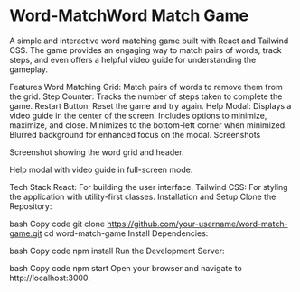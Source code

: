 # Word-MatchWord Match Game
A simple and interactive word matching game built with React and Tailwind CSS. The game provides an engaging way to match pairs of words, track steps, and even offers a helpful video guide for understanding the gameplay.

Features
Word Matching Grid: Match pairs of words to remove them from the grid.
Step Counter: Tracks the number of steps taken to complete the game.
Restart Button: Reset the game and try again.
Help Modal:
Displays a video guide in the center of the screen.
Includes options to minimize, maximize, and close.
Minimizes to the bottom-left corner when minimized.
Blurred background for enhanced focus on the modal.
Screenshots

Screenshot showing the word grid and header.


Help modal with video guide in full-screen mode.

Tech Stack
React: For building the user interface.
Tailwind CSS: For styling the application with utility-first classes.
Installation and Setup
Clone the Repository:

bash
Copy code
git clone https://github.com/your-username/word-match-game.git
cd word-match-game
Install Dependencies:

bash
Copy code
npm install
Run the Development Server:

bash
Copy code
npm start
Open your browser and navigate to http://localhost:3000.

